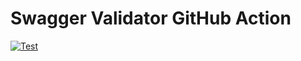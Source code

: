 # Swagger Validator GitHub Action

[![Test](https://github.com/jimbrig/gha-openapicheck/actions/workflows/test.yml/badge.svg)](https://github.com/jimbrig/gha-openapicheck/actions/workflows/test.yml)
